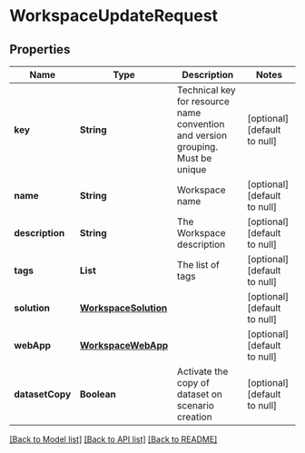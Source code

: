 # WorkspaceUpdateRequest
## Properties

| Name | Type | Description | Notes |
|------------ | ------------- | ------------- | -------------|
| **key** | **String** | Technical key for resource name convention and version grouping. Must be unique | [optional] [default to null] |
| **name** | **String** | Workspace name | [optional] [default to null] |
| **description** | **String** | The Workspace description | [optional] [default to null] |
| **tags** | **List** | The list of tags | [optional] [default to null] |
| **solution** | [**WorkspaceSolution**](WorkspaceSolution.md) |  | [optional] [default to null] |
| **webApp** | [**WorkspaceWebApp**](WorkspaceWebApp.md) |  | [optional] [default to null] |
| **datasetCopy** | **Boolean** | Activate the copy of dataset on scenario creation | [optional] [default to null] |

[[Back to Model list]](../README.md#documentation-for-models) [[Back to API list]](../README.md#documentation-for-api-endpoints) [[Back to README]](../README.md)

